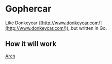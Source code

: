 # Gophercar

Like Donkeycar ([http://www.donkeycar.com/](http://www.donkeycar.com/)), but written in Go.

## How it will work

[Arch](https://raw.githubusercontent.com/hybridgroup/gophercar/master/images/arch.png)
